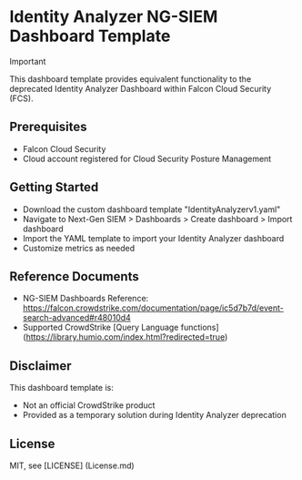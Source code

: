 # Identity Analyzer NG-SIEM Dashboard Template
> [!IMPORTANT]  
> This dashboard template provides equivalent functionality to the deprecated Identity Analyzer Dashboard within Falcon Cloud Security (FCS).

## Prerequisites

- Falcon Cloud Security
- Cloud account registered for Cloud Security Posture Management

## Getting Started

- Download the custom dashboard template "IdentityAnalyzerv1.yaml"
- Navigate to Next-Gen SIEM > Dashboards > Create dashboard > Import dashboard
- Import the YAML template to import your Identity Analyzer dashboard
- Customize metrics as needed

## Reference Documents
- NG-SIEM Dashboards Reference: https://falcon.crowdstrike.com/documentation/page/ic5d7b7d/event-search-advanced#r48010d4
- Supported CrowdStrike [Query Language functions] (https://library.humio.com/index.html?redirected=true)

## Disclaimer

This dashboard template is:
- Not an official CrowdStrike product
- Provided as a temporary solution during Identity Analyzer deprecation

## License
MIT, see [LICENSE] (License.md)
